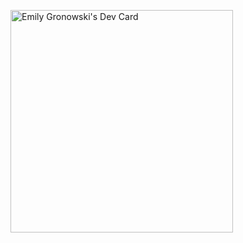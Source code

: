 
<!--
**emilygronowski/emilygronowski** is a ✨ _special_ ✨ repository because its `README.md` (this file) appears on your GitHub profile.

Here are some ideas to get you started:

- 🔭 I’m currently working on ...
- 🌱 I’m currently learning ...
- 👯 I’m looking to collaborate on ...
- 🤔 I’m looking for help with ...
- 💬 Ask me about ...
- 📫 How to reach me: ...
- 😄 Pronouns: ...
- ⚡ Fun fact: ...
-->

<a href="https://app.daily.dev/emilygronowski"><img src="https://api.daily.dev/devcards/v2/PZQIXShyae6hfmSNSnh9t.png?r=eqe" width="356" alt="Emily Gronowski's Dev Card"/></a>
